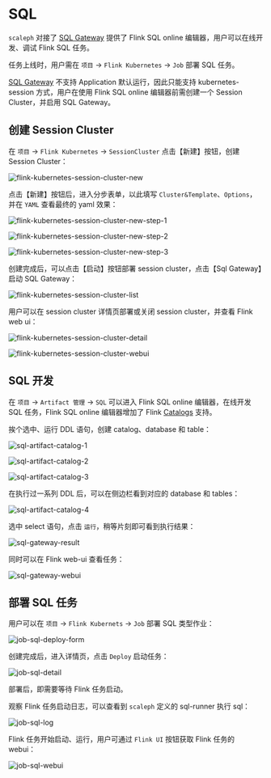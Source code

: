 # SQL

`scaleph` 对接了 [SQL Gateway](https://nightlies.apache.org/flink/flink-docs-release-1.19/docs/dev/table/sql-gateway/overview/) 提供了 Flink SQL online 编辑器，用户可以在线开发、调试 Flink SQL 任务。

任务上线时，用户需在 `项目` -> `Flink Kubernetes` -> `Job` 部署 SQL 任务。

 [SQL Gateway](https://nightlies.apache.org/flink/flink-docs-release-1.19/docs/dev/table/sql-gateway/overview/) 不支持 Application 默认运行，因此只能支持 kubernetes-session 方式，用户在使用 Flink SQL online 编辑器前需创建一个 Session Cluster，并启用 SQL Gateway。

## 创建 Session Cluster

在 `项目` -> `Flink Kubernetes` -> `SessionCluster` 点击【新建】按钮，创建 Session Cluster：

![flink-kubernetes-session-cluster-new](./images/session-cluster/flink-kubernetes-session-cluster-new.jpg)

点击【新建】按钮后，进入分步表单，以此填写 `Cluster&Template`、`Options`，并在 `YAML` 查看最终的 yaml 效果：

![flink-kubernetes-session-cluster-new-step-1](./images/session-cluster/flink-kubernetes-session-cluster-new-step-1.jpg)

![flink-kubernetes-session-cluster-new-step-2](./images/session-cluster/flink-kubernetes-session-cluster-new-step-2.jpg)

![flink-kubernetes-session-cluster-new-step-3](./images/session-cluster/flink-kubernetes-session-cluster-new-step-3.jpg)

创建完成后，可以点击【启动】按钮部署 session cluster，点击【Sql Gateway】启动 SQL Gateway：

![flink-kubernetes-session-cluster-list](./images/session-cluster/flink-kubernetes-session-cluster-list.jpg)

用户可以在 session cluster 详情页部署或关闭 session cluster，并查看 Flink web ui：

![flink-kubernetes-session-cluster-detail](./images/session-cluster/flink-kubernetes-session-cluster-detail.jpg)

![flink-kubernetes-session-cluster-webui](./images/session-cluster/flink-kubernetes-session-cluster-webui.jpg)

## SQL 开发

在 `项目` -> `Artifact 管理` -> `SQL` 可以进入 Flink SQL online 编辑器，在线开发 SQL 任务，Flink SQL online 编辑器增加了 Flink [Catalogs](https://nightlies.apache.org/flink/flink-docs-release-1.18/docs/dev/table/catalogs/) 支持。

挨个选中、运行 DDL 语句，创建 catalog、database 和 table：

![sql-artifact-catalog-1](./images/job/sql/sql-artifact-catalog-1.png)

![sql-artifact-catalog-2](./images/job/sql/sql-artifact-catalog-2.png)

![sql-artifact-catalog-3](./images/job/sql/sql-artifact-catalog-3.png)

在执行过一系列 DDL 后，可以在侧边栏看到对应的 database 和 tables：

![sql-artifact-catalog-4](./images/job/sql/sql-artifact-catalog-4.png)

选中 select 语句，点击 `运行`，稍等片刻即可看到执行结果：

![sql-gateway-result](./images/job/sql/sql-gateway-result.png)

同时可以在 Flink web-ui 查看任务：

![sql-gateway-webui](./images/job/sql/sql-gateway-webui.png)

## 部署 SQL 任务

用户可以在 `项目` -> `Flink Kubernets` -> `Job` 部署 SQL 类型作业：

![job-sql-deploy-form](./images/job/sql/job-sql-deploy-form.jpg)

创建完成后，进入详情页，点击 `Deploy` 启动任务：

![job-sql-detail](./images/job/sql/job-sql-detail.jpg)

部署后，即需要等待 Flink 任务启动。

观察 Flink 任务启动日志，可以查看到 `scaleph` 定义的 sql-runner 执行 sql：

![job-sql-log](./images/job/sql/job-sql-log.jpg)

Flink 任务开始启动、运行，用户可通过 `Flink UI` 按钮获取 Flink 任务的 webui：

![job-sql-webui](./images/job/sql/job-sql-webui.jpg)

